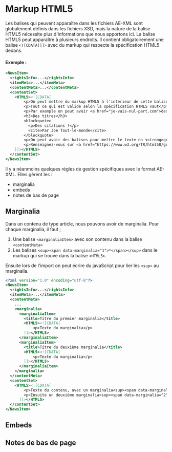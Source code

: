# Markup HTML5

Les balises qui peuvent apparaître dans les fichiers AE-XML sont globalement définis dans les fichiers XSD, mais la nature de la balise HTML5 nécessite plus d'informations que nous apportons ici. La balise HTML5 peut apparaître à plusieurs endroits. Il contient obligatoirement une balise `<![CDATA[]]>` avec du markup qui respecte la spécification HTML5 dedans. 

#### Exemple : 
```xml
<NewsItem>
  <rightsInfo>...</rightsInfo>
  <itemMeta>...</itemMeta>
  <contentMeta>...</contentMeta>
  <contentSet>
    <HTML5><![CDATA[
        <p>On peut mettre du markup HTML5 à l'intérieur de cette balise</p>
        <p>Tout ce qui est valide selon la spécification HTML5 vaut</p>
        <p>Par exemple on peut avoir <a href="je-vais-nul-part.com">des liens</a></p>
        <h3>Des titres</h3>
        <blockquote>
          <p>Des citations !</p>
          <cite>Par Joe Tout-le-monde</cite>
        </blockquote>
        <p>On peut avoir des balises pour mettre le texte en <strong>gras</strong> ou en <em>italiques</em> ou en <sup>superscript</sup> ou bien <sub>subscript</sub></p>
        <p>Renseignez-vous sur <a href="https://www.w3.org/TR/html50/grouping-content.html#the-blockquote-element">https://www.w3.org/TR/html50/grouping-content.html#the-blockquote-element</a></p>
    ]]></HTML5>
  </contentSet>
</NewsItem>
```

Il y a néanmoins quelques règles de gestion spécifiques avec le format AE-XML. Elles gèrent les :

- marginalia
- embeds
- notes de bas de page

## Marginalia

Dans un contenu de type article, nous pouvons avoir de marginalia. Pour chaque marginalia, il faut ;

1. Une balise `<marginaliaItem>` avec son contenu dans la balise `<contentMeta>`
2. Les balises `<sup><span data-marginalia="1">*</span></sup>` dans le markup qui se trouve dans la balise `<HTML5>`.

Ensuite lors de l'import on peut écrire du javaScript pour lier les `<sup>` au marginalia.

```xml
<?xml version="1.0" encoding="utf-8"?>
<NewsItem>
  <rightsInfo>...</rightsInfo>
  <itemMeta>...</itemMeta>
  <contentMeta>
    ...
    <marginalia>
      <marginaliaItem>
        <title>Titre du premier marginalia</title>
        <HTML5><![CDATA[
            <p>Texte du marginalia</p>
        ]]></HTML5>
      </marginaliaItem>
      <marginaliaItem>
        <title>Titre du deuxième marginalia</title>
        <HTML5><![CDATA[
            <p>Texte du marginalia</p>
        ]]></HTML5>
      </marginaliaItem>
    </marginalia>
  </contentMeta>
  <contentSet>
    <HTML5><![CDATA[
        <p>Texte du contenu, avec un marginalia<sup><span data-marginalia="1">*</span></sup></p>
        <p>Ensuite un deuxième marginalia<sup><span data-marginalia="2">*</span></sup></p>
      ]]></HTML5>
  </contentSet>
</NewsItem>
```

## Embeds

## Notes de bas de page

